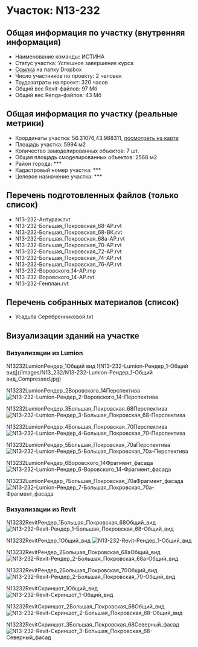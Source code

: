 # Участок: N13-232
## Общая информация по участку (внутренняя информация)
+ Наименование команды: ИСТИНА
+ Статус участка: Успешное завершение курса
+ [Ссылка](https://www.dropbox.com/sh/wvvgv1nw1iqred9/AACUUozxWVkacVn-PcSzcsEaa/N13_232?dl=0) на папку Dropbox
+ Число участников по проекту: 2 человек
+ Трудозатраты на проект: 320 часов
+ Общий вес Revit-файлов: 97 Мб
+ Общий вес Renga-файлов: 43 Мб
## Общая информация по участку (реальные метрики)
+ Координаты участка: 56.31076,43.988311, [посмотреть на карте](yandex.ru/maps/47/nizhny-novgorod/?ll=56.31076%2C43.988311&z=19)
+ Площадь участка: 5994 м2
+ Количество замоделированных объектов: 7 шт.
+ Общая площадь смоделированных объектов: 2568 м2
+ Район города: *** 
+ Кадастровый номер участка: *** 
+ Целевое назначение участка: *** 
## Перечень подготовленных файлов (только список)
+ N13-232-Антураж.rvt
+ N13-232-Большая_Покровская_68-АР.rvt
+ N13-232-Большая_Покровская_68-ВК.rvt
+ N13-232-Большая_Покровская_68а-АР.rvt
+ N13-232-Большая_Покровская_70-АР.rvt
+ N13-232-Большая_Покровская_72-АР.rvt
+ N13-232-Большая_Покровская_74-АР.rvt
+ N13-232-Большая_Покровская_76-АР.rvt
+ N13-232-Воровского_14-АР.rnp
+ N13-232-Воровского_14-АР.rvt
+ N13-232-Генплан.rvt
## Перечень собранных материалов (список)
+ Усадьба Серебренниковой.txt
## Визуализации зданий на участке
### Визуализации из Lumion
N13232LumionРендер_1Общий вид
![N13-232-Lumion-Рендер_1-Общий вид](/Images/N13_232/N13-232-Lumion-Рендер_1-Общий вид_Compressed.jpg)

N13232LumionРендер_2Воровского_14Перспектива
![N13-232-Lumion-Рендер_2-Воровского_14-Перспектива](/Images/N13_232/N13-232-Lumion-Рендер_2-Воровского_14-Перспектива_Compressed.jpg)

N13232LumionРендер_3Большая_Покровская_68Перспектива
![N13-232-Lumion-Рендер_3-Большая_Покровская_68-Перспектива](/Images/N13_232/N13-232-Lumion-Рендер_3-Большая_Покровская_68-Перспектива_Compressed.jpg)

N13232LumionРендер_4Большая_Покровская_70Перспектива
![N13-232-Lumion-Рендер_4-Большая_Покровская_70-Перспектива](/Images/N13_232/N13-232-Lumion-Рендер_4-Большая_Покровская_70-Перспектива_Compressed.jpg)

N13232LumionРендер_5Большая_Покровская_70аПерспектива
![N13-232-Lumion-Рендер_5-Большая_Покровская_70а-Перспектива](/Images/N13_232/N13-232-Lumion-Рендер_5-Большая_Покровская_70а-Перспектива_Compressed.jpg)

N13232LumionРендер_6Воровского_14Фрагмент_фасада
![N13-232-Lumion-Рендер_6-Воровского_14-Фрагмент_фасада](/Images/N13_232/N13-232-Lumion-Рендер_6-Воровского_14-Фрагмент_фасада_Compressed.jpg)

N13232LumionРендер_7Большая_Покровская_70аФрагмент_фасада
![N13-232-Lumion-Рендер_7-Большая_Покровская_70а-Фрагмент_фасада](/Images/N13_232/N13-232-Lumion-Рендер_7-Большая_Покровская_70а-Фрагмент_фасада_Compressed.jpg)

### Визуализации из Revit
N13232RevitРендер_1Большая_Покровская_68Общий_вид
![N13-232-Revit-Рендер_1-Большая_Покровская_68-Общий_вид](/Images/N13_232/N13-232-Revit-Рендер_1-Большая_Покровская_68-Общий_вид_Compressed.jpg)

N13232RevitРендер_1Общий_вид
![N13-232-Revit-Рендер_1-Общий_вид](/Images/N13_232/N13-232-Revit-Рендер_1-Общий_вид_Compressed.jpg)

N13232RevitРендер_2Большая_Покровская_68аОбщий_вид
![N13-232-Revit-Рендер_2-Большая_Покровская_68а-Общий_вид](/Images/N13_232/N13-232-Revit-Рендер_2-Большая_Покровская_68а-Общий_вид_Compressed.jpg)

N13232RevitРендер_2Большая_Покровская_70Общий_вид
![N13-232-Revit-Рендер_2-Большая_Покровская_70-Общий_вид](/Images/N13_232/N13-232-Revit-Рендер_2-Большая_Покровская_70-Общий_вид_Compressed.jpg)

N13232RevitСкриншот_1Общий_вид
![N13-232-Revit-Скриншот_1-Общий_вид](/Images/N13_232/N13-232-Revit-Скриншот_1-Общий_вид_Compressed.jpg)

N13232RevitСкриншот_2Большая_Покровская_68Общий_вид
![N13-232-Revit-Скриншот_2-Большая_Покровская_68-Общий_вид](/Images/N13_232/N13-232-Revit-Скриншот_2-Большая_Покровская_68-Общий_вид_Compressed.jpg)

N13232RevitСкриншот_3Большая_Покровская_68Северный_фасад
![N13-232-Revit-Скриншот_3-Большая_Покровская_68-Северный_фасад](/Images/N13_232/N13-232-Revit-Скриншот_3-Большая_Покровская_68-Северный_фасад_Compressed.jpg)

